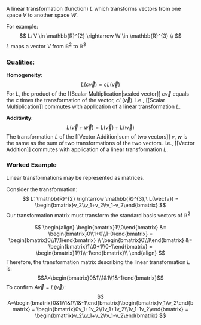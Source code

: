 A linear transformation (function) $L$ which transforms vectors from one space $V$ to another space $W$. 

For example:
$$
L: V \in \mathbb{R}^{2} \rightarrow W \in \mathbb{R}^{3} \\
$$
$L$ maps a vector $V$ from $\mathbb{R}^2$ to $\mathbb{R}^3$

### Qualities:
**Homogeneity**:
$$
L(c\vec{v}) = cL(\vec{v})
$$For $L$, the product of the [[Scalar Multiplication|scaled vector]] $c\vec{v}$ equals the $c$ times the transformation of the vector, $cL(\vec{v})$.
I.e., [[Scalar Multiplication]] commutes with application of a linear transformation $L$.

**Additivity**:
$$
L(\vec{v} + \vec{w}) = L(\vec{v})+L(\vec{w})
$$The transformation $L$ of the [[Vector Addition|sum of two vectors]] $v,\ w$ is the same as the sum of two transformations of the two vectors.
I.e., [[Vector Addition]] commutes with application of a linear transformation $L$.

### Worked Example
Linear transformations may be represented as matrices.

Consider the transformation:
$$
L: \mathbb{R}^{2} \rightarrow \mathbb{R}^{3},\ L(\vec{v}) = \begin{bmatrix}v_2\\v_1+v_2\\v_1-v_2\end{bmatrix}
$$
Our transformation matrix must transform the standard basis vectors of $\mathbb{R}^{2}$

$$
\begin{align}
\begin{bmatrix}1\\0\end{bmatrix} &= \begin{bmatrix}0\\1+0\\1-0\end{bmatrix} = \begin{bmatrix}0\\1\\1\end{bmatrix} \\
\begin{bmatrix}0\\1\end{bmatrix} &= \begin{bmatrix}1\\0+1\\0-1\end{bmatrix} = \begin{bmatrix}1\\1\\-1\end{bmatrix}\\
\end{align}
$$Therefore, the transformation matrix describing the linear transformation $L$ is:
$$A=\begin{bmatrix}0&1\\1&1\\1&-1\end{bmatrix}$$
To confirm $A\vec{v} = L(\vec{v})$:
$$
A=\begin{bmatrix}0&1\\1&1\\1&-1\end{bmatrix}\begin{bmatrix}v_1\\v_2\end{bmatrix} = \begin{bmatrix}0v_1+1v_2\\1v_1+1v_2\\1v_1-1v_2\end{bmatrix} = \begin{bmatrix}v_2\\v_1+v_2\\v_1-v_2\end{bmatrix}
$$


